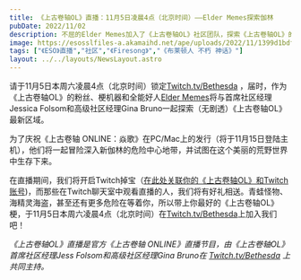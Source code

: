 ```yaml
---
title: 《上古卷轴OL》直播：11月5日凌晨4点（北京时间）——Elder Memes探索伽林
pubDate: 2022/11/02
description: 不屈的Elder Memes加入了《上古卷轴OL》社区团队，探索《上古卷轴OL》的最新DLC。
image: https://esosslfiles-a.akamaihd.net/ape/uploads/2022/11/1399d1bdf55e45278aa8107d01cdf8c5.jpg
tags: ["《ESO》直播","社区","《Firesong》","《布莱顿人 不朽 神话》"]
layout: ../../layouts/NewsLayout.astro
---
```


请于11月5日本周六凌晨4点（北京时间）锁定[Twitch.tv/Bethesda](https://www.twitch.tv/Bethesda)
，届时，作为《上古卷轴OL》的粉丝、梗机器和全能好人[Elder Memes](https://twitter.com/TheElderMemes)将与首席社区经理Jessica Folsom和高级社区经理Gina
Bruno一起探索（无剧透）《上古卷轴OL》最新区域。

为了庆祝《上古卷轴 ONLINE：焱歌》在PC/Mac上的发行（将于11月15日登陆主机），他们将一起冒险深入新伽林的危险中心地带，并试图在这个美丽的荒野世界中生存下来。

在直播期间，我们将开启Twitch掉宝（[在此处关联你的《上古卷轴OL》和Twitch账号](https://help-zh-cn.elderscrollsonline.com/app/answers/detail/a_id/56542))，而那些在Twitch聊天室中观看直播的人，我们将有好礼相送。青蛙怪物、海精灵海盗，甚至还有更多危险在等着你，所以带上你最好的《上古卷轴OL》梗，于11月5日本周六凌晨4点（北京时间）在[Twitch.tv/Bethesda](https://www.twitch.tv/Bethesda)上加入我们吧！

_《上古卷轴OL》直播是官方《上古卷轴 ONLINE》直播节目，由《上古卷轴OL》首席社区经理Jess Folsom和高级社区经理Gina Bruno在_
[_Twitch.tv/Bethesda_](https://www.twitch.tv/bethesda) _上共同主持。_
